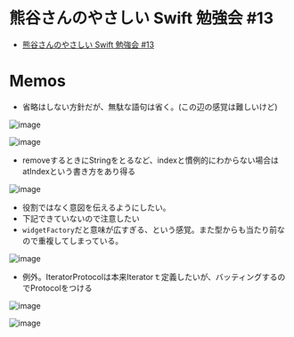 # 熊谷さんのやさしい Swift 勉強会 #13
- [熊谷さんのやさしい Swift 勉強会 \#13](https://www.youtube.com/watch?v=RSK1LEtxzuE&ab_channel=ChannelYumemi)

# Memos

- 省略はしない方針だが、無駄な語句は省く。(この辺の感覚は難しいけど)

![image](https://i.imgur.com/Of2jSKQ.png)

![image](https://i.imgur.com/9VsoKKm.png)

- removeするときにStringをとるなど、indexと慣例的にわからない場合はatIndexという書き方をあり得る

![image](https://i.imgur.com/RKiYsLP.png)

- 役割ではなく意図を伝えるようにしたい。
- 下記できていないので注意したい
- `widgetFactory`だと意味が広すぎる、という感覚。また型からも当たり前なので重複してしまっている。

![image](https://i.imgur.com/0oK4mAb.png)

- 例外。IteratorProtocolは本来Iteratorｔ定義したいが、バッティングするのでProtocolをつける

![image](https://i.imgur.com/bdoeNWg.png)

![image](https://i.imgur.com/RRFaoMS.png)
